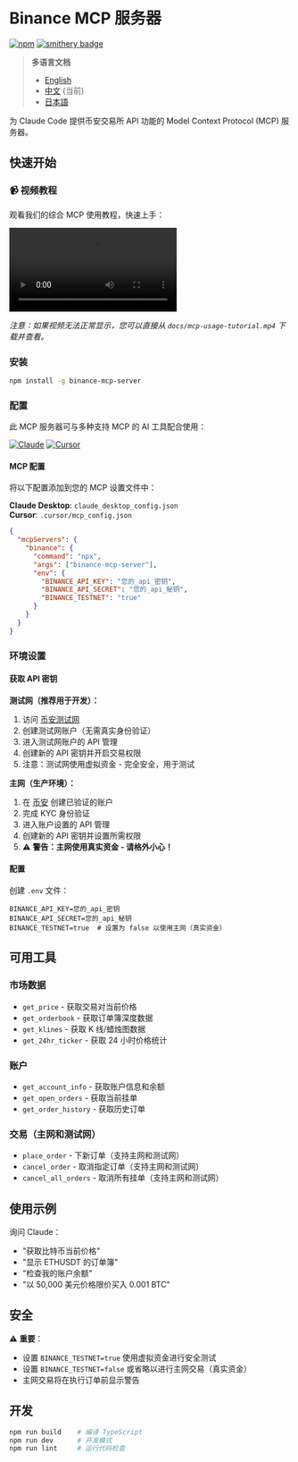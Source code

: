 # Binance MCP 服务器

[![npm](https://img.shields.io/npm/dt/binance-mcp-server?logo=npm)](https://www.npmjs.com/package/binance-mcp-server)
[![smithery badge](https://smithery.ai/badge/@ethancod1ng/binance-mcp-server)](https://smithery.ai/server/@ethancod1ng/binance-mcp-server)

> **多语言文档**
> - [English](README.md)
> - [中文](README_zh.md) (当前)
> - [日本語](README_ja.md)

为 Claude Code 提供币安交易所 API 功能的 Model Context Protocol (MCP) 服务器。

## 快速开始

### 📹 视频教程

观看我们的综合 MCP 使用教程，快速上手：

![MCP 使用教程](docs/mcp-usage-tutorial.mp4)

*注意：如果视频无法正常显示，您可以直接从 `docs/mcp-usage-tutorial.mp4` 下载并查看。*

### 安装

```bash
npm install -g binance-mcp-server
```

### 配置

此 MCP 服务器可与多种支持 MCP 的 AI 工具配合使用：

[![Claude](https://img.shields.io/badge/Claude-FF6B35?style=for-the-badge&logo=anthropic&logoColor=white)](https://claude.ai)
[![Cursor](https://img.shields.io/badge/Cursor-000000?style=for-the-badge&logo=cursor&logoColor=white)](https://cursor.sh)

#### MCP 配置

将以下配置添加到您的 MCP 设置文件中：

**Claude Desktop**: `claude_desktop_config.json`  
**Cursor**: `.cursor/mcp_config.json`

```json
{
  "mcpServers": {
    "binance": {
      "command": "npx",
      "args": ["binance-mcp-server"],
      "env": {
        "BINANCE_API_KEY": "您的_api_密钥",
        "BINANCE_API_SECRET": "您的_api_秘钥",
        "BINANCE_TESTNET": "true"
      }
    }
  }
}
```

### 环境设置

#### 获取 API 密钥

**测试网（推荐用于开发）：**
1. 访问 [币安测试网](https://testnet.binance.vision/)
2. 创建测试网账户（无需真实身份验证）
3. 进入测试网账户的 API 管理
4. 创建新的 API 密钥并开启交易权限
5. 注意：测试网使用虚拟资金 - 完全安全，用于测试

**主网（生产环境）：**
1. 在 [币安](https://www.binance.com/) 创建已验证的账户
2. 完成 KYC 身份验证
3. 进入账户设置的 API 管理
4. 创建新的 API 密钥并设置所需权限
5. ⚠️ **警告：主网使用真实资金 - 请格外小心！**

#### 配置

创建 `.env` 文件：
```env
BINANCE_API_KEY=您的_api_密钥
BINANCE_API_SECRET=您的_api_秘钥
BINANCE_TESTNET=true  # 设置为 false 以使用主网（真实资金）
```

## 可用工具

### 市场数据
- `get_price` - 获取交易对当前价格
- `get_orderbook` - 获取订单簿深度数据
- `get_klines` - 获取 K 线/蜡烛图数据
- `get_24hr_ticker` - 获取 24 小时价格统计

### 账户
- `get_account_info` - 获取账户信息和余额
- `get_open_orders` - 获取当前挂单
- `get_order_history` - 获取历史订单

### 交易（主网和测试网）
- `place_order` - 下新订单（支持主网和测试网）
- `cancel_order` - 取消指定订单（支持主网和测试网）
- `cancel_all_orders` - 取消所有挂单（支持主网和测试网）

## 使用示例

询问 Claude：
- "获取比特币当前价格"
- "显示 ETHUSDT 的订单簿"
- "检查我的账户余额"
- "以 50,000 美元价格限价买入 0.001 BTC"

## 安全

⚠️ **重要**：
- 设置 `BINANCE_TESTNET=true` 使用虚拟资金进行安全测试
- 设置 `BINANCE_TESTNET=false` 或省略以进行主网交易（真实资金）
- 主网交易将在执行订单前显示警告

## 开发

```bash
npm run build    # 编译 TypeScript
npm run dev      # 开发模式
npm run lint     # 运行代码检查
```